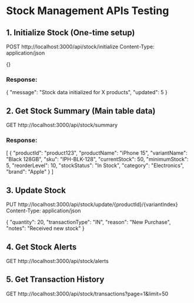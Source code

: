 # Stock Management APIs Testing

## 1. Initialize Stock (One-time setup)
POST http://localhost:3000/api/stock/initialize
Content-Type: application/json

{}

### Response:
{
  "message": "Stock data initialized for X products",
  "updated": 5
}

## 2. Get Stock Summary (Main table data)
GET http://localhost:3000/api/stock/summary

### Response:
[
  {
    "productId": "product123",
    "productName": "iPhone 15",
    "variantName": "Black 128GB",
    "sku": "IPH-BLK-128",
    "currentStock": 50,
    "minimumStock": 5,
    "reorderLevel": 10,
    "stockStatus": "In Stock",
    "category": "Electronics",
    "brand": "Apple"
  }
]

## 3. Update Stock
PUT http://localhost:3000/api/stock/update/{productId}/{variantIndex}
Content-Type: application/json

{
  "quantity": 20,
  "transactionType": "IN",
  "reason": "New Purchase",
  "notes": "Received new stock"
}

## 4. Get Stock Alerts
GET http://localhost:3000/api/stock/alerts

## 5. Get Transaction History
GET http://localhost:3000/api/stock/transactions?page=1&limit=50
